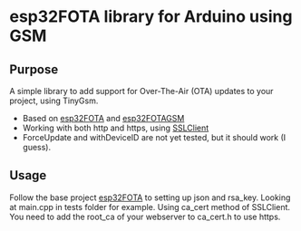 # esp32FOTA library for Arduino using GSM

## Purpose

A simple library to add support for Over-The-Air (OTA) updates to your project, using TinyGsm.

- Based on [esp32FOTA](https://github.com/chrisjoyce911/esp32FOTA) and [esp32FOTAGSM](https://github.com/IoTThinks/esp32FOTAGSM)
- Working with both http and https, using [SSLClient](https://github.com/govorox/SSLClient)
- ForceUpdate and withDeviceID are not yet tested, but it should work (I guess).

## Usage

Follow the base project [esp32FOTA](https://github.com/chrisjoyce911/esp32FOTA) to setting up json and rsa_key. Looking at main.cpp in tests folder for example.
Using ca_cert method of SSLClient. You need to add the root_ca of your webserver to ca_cert.h to use https.
